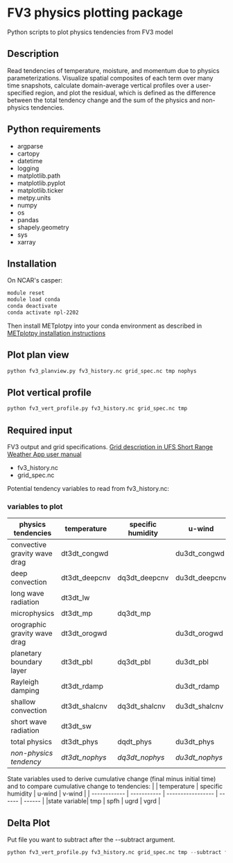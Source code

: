 # FV3 physics plotting package
Python scripts to plot physics tendencies from FV3 model

## Description
Read tendencies of temperature, moisture, and momentum due to physics parameterizations. Visualize spatial composites of each term over many time snapshots, calculate domain-average vertical profiles over a user-specified region, and plot the residual, which is defined as the difference between the total tendency change and the sum of the physics and non-physics tendencies.

## Python requirements

- argparse
- cartopy
- datetime
- logging
- matplotlib.path
- matplotlib.pyplot
- matplotlib.ticker
- metpy.units
- numpy
- os
- pandas
- shapely.geometry
- sys
- xarray

## Installation

On NCAR's casper:
```csh
module reset
module load conda
conda deactivate
conda activate npl-2202

```

Then install METplotpy into your conda environment as described in [METplotpy installation instructions](https://github.com/dtcenter/METplotpy/blob/main_v1.0/docs/Users_Guide/installation.rst#install-metcalcpy-in-your-conda-environment)

## Plot plan view

```python
python fv3_planview.py fv3_history.nc grid_spec.nc tmp nophys
```

## Plot vertical profile

```python
python fv3_vert_profile.py fv3_history.nc grid_spec.nc tmp
```


## Required input

FV3 output and grid specifications. [Grid description in UFS Short Range Weather App user manual](https://ufs-srweather-app.readthedocs.io/en/latest/LAMGrids.html?highlight=grid#limited-area-model-lam-grids-predefined-and-user-generated-options)

- fv3_history.nc
- grid_spec.nc

Potential tendency variables to read from fv3_history.nc:

### variables to plot
|     physics tendencies     | temperature | specific humidity |   u-wind    |   v-wind    |
| -------------------------- | ----------- | ----------------- | ----------- | ----------- |
|convective gravity wave drag| dt3dt_congwd|                   |du3dt_congwd |dv3dt_congwd |
|      deep convection       |dt3dt_deepcnv| dq3dt_deepcnv     |du3dt_deepcnv|dv3dt_deepcnv|
|    long wave radiation     | dt3dt_lw    |                   |             |             |
|      microphysics          | dt3dt_mp    |    dq3dt_mp       |             |             |
|orographic gravity wave drag| dt3dt_orogwd|                   |du3dt_orogwd |dv3dt_orogwd |
|   planetary boundary layer | dt3dt_pbl   |  dq3dt_pbl        |du3dt_pbl    |dv3dt_pbl    |
|      Rayleigh damping      | dt3dt_rdamp |                   |du3dt_rdamp  | dv3dt_rdamp |
|     shallow convection     |dt3dt_shalcnv|dq3dt_shalcnv      |du3dt_shalcnv|dv3dt_shalcnv|
|     short wave radiation   |   dt3dt_sw  |                   |             |             |
|     total physics          | dt3dt_phys  | dqdt_phys         |du3dt_phys   | dv3dt_phys  |
|  *non-physics tendency*    |*dt3dt_nophys*|*dq3dt_nophys*    |*du3dt_nophys*|*dv3dt_nophys* |


State variables used to derive cumulative change (final minus initial time) and to compare cumulative change to tendencies:
|              | temperature | specific humidity | u-wind | v-wind |
| ------------ | ----------- | ----------------- | ------ | ------ |
|state variable|    tmp      |    spfh           | ugrd   | vgrd   |


## Delta Plot

Put file you want to subtract after the --subtract argument.

```python
python fv3_vert_profile.py fv3_history.nc grid_spec.nc tmp --subtract fv3_history2.nc
```
